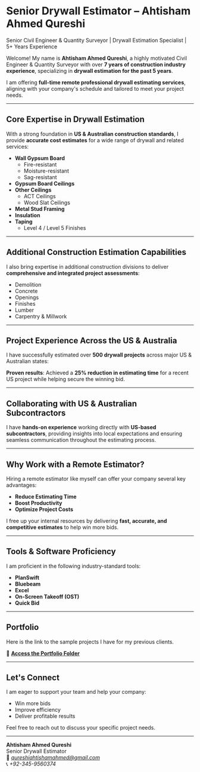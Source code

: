 # Senior Drywall Estimator – Ahtisham Ahmed Qureshi

Senior Civil Engineer & Quantity Surveyor | Drywall Estimation Specialist | 5+ Years Experience

Welcome! My name is **Ahtisham Ahmed Qureshi**, a highly motivated Civil Engineer & Quantity Surveyor with over **7 years of construction industry experience**, specializing in **drywall estimation for the past 5 years**.

I am offering **full-time remote professional drywall estimating services**, aligning with your company's schedule and tailored to meet your project needs.

---

## Core Expertise in Drywall Estimation

With a strong foundation in **US & Australian construction standards**, I provide **accurate cost estimates** for a wide range of drywall and related services:

- **Wall Gypsum Board**  
  - Fire-resistant  
  - Moisture-resistant  
  - Sag-resistant  
- **Gypsum Board Ceilings**
- **Other Ceilings**  
  - ACT Ceilings  
  - Wood Slat Ceilings  
- **Metal Stud Framing**
- **Insulation**
- **Taping**  
  - Level 4 / Level 5 Finishes

---

## Additional Construction Estimation Capabilities

I also bring expertise in additional construction divisions to deliver **comprehensive and integrated project assessments**:

- Demolition  
- Concrete  
- Openings  
- Finishes  
- Lumber  
- Carpentry & Millwork  

---

## Project Experience Across the US & Australia

I have successfully estimated over **500 drywall projects** across major US & Australian states:

**Proven results**: Achieved a **25% reduction in estimating time** for a recent US project while helping secure the winning bid.

---

## Collaborating with US & Australian Subcontractors

I have **hands-on experience** working directly with **US-based subcontractors**, providing insights into local expectations and ensuring seamless communication throughout the estimating process.

---

## Why Work with a Remote Estimator?

Hiring a remote estimator like myself can offer your company several key advantages:

-  **Reduce Estimating Time**  
-  **Boost Productivity**  
-  **Optimize Project Costs**

I free up your internal resources by delivering **fast, accurate, and competitive estimates** to help win more bids.

---

## Tools & Software Proficiency

I am proficient in the following industry-standard tools:

- **PlanSwift**
- **Bluebeam**
- **Excel**
- **On-Screen Takeoff (OST)**
- **Quick Bid**

---

## Portfolio

Here is the link to the sample projects I have for my previous clients.

🔗 **[Access the Portfolio Folder](https://drive.google.com/drive/folders/13TWPwXSJJyOJkgusCxpqWe_iYDQ6xiW9?usp=sharing)**

---

## Let's Connect

I am eager to support your team and help your company:

- Win more bids  
- Improve efficiency  
- Deliver profitable results

Feel free to reach out to discuss your specific project needs.

---

**Ahtisham Ahmed Qureshi**  
Senior Drywall Estimator  
📧 *qureshiahtishamahmed@gmail.com*  
📞 *+92-345-9560374*  


